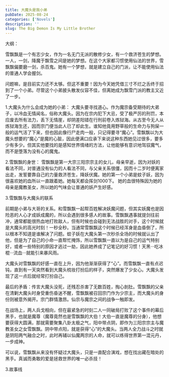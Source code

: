 ```yaml
---
title: 大魔头是我小弟
pubDate: 2025-08-24
categories: ['Novels']
description: ''
slug: The Big Demon Is My Little Brother
---
```


大纲：

雪飘飘是一个有志少女，作为一名无门无派的散修少女，有一个救济苍生的梦想。一人，一剑，降魔于飘雪之间是她的梦想。在这个大家都习惯使用仙法的世界，雪飘飘偏要磨一剑，杀百鬼。她有一个梦想，就是建立自己的门派，让不能使用仙法的普通人学会握剑。

问题嘛，是目前实力还不太够。但这不重要！因为今天她凭借三寸不烂之舌终于招到了一个小弟。尽管这个小弟披头散发仪容不佳，但离她成为飘雪门派的教主又近了一步。

1.大魔头为什么会成为她的小弟：
大魔头要寻找道心。作为魔宗备受期待的大弟子，以冷血无情闻名，俗称大魔头。因为在宗内犯下大忌，受了极严厉的刑罚，本应废去所有法力，丢下无情崖，却阴差阳错在行刑前卷入炼狱海。从古至今无人从炼狱海生还，因而宗门便当此人已了却此生。谁知他竟用野草般的生命力与狗屎一般的运气活了下来，但也因此像行尸走肉一般，只记得要寻“魔心”。雪飘飘以为大魔头想要的“魔心”是魔的心脏，因此便满口应承下来说这种东西她见过很多，要多少有多少。但其实他要找的是感知世界情绪的方法，让他能够有意识地驾驭魔气，而不是堕落为没有心的魔鬼。

2.雪飘飘的身世：
雪飘飘是第一大宗三阳宗宗主的女儿，母亲早逝，因为对妖的看法不同，对普通没有仙力的人看法不同，与父亲关系很僵，因而十二岁时便离家出走，发誓要靠自己的力量救济苍生，降妖伏魔。她的第一个小弟是蚊子妖，因为很喜欢她的血所以一直跟着她。她每天都会挥剑1000下。
她的血很特殊因为她的母亲是魔教圣女，所以她的气味会让普通的妖产生好感。

3.雪飘飘与大魔头的联系

前期是小弟与大哥的关系。和雪飘飘一起帮百姓解决妖魔问题，但其实妖魔也是因险恶的人心才成妖成魔的，所以会遇到很多感人的故事。雪飘飘遇事就提剑往前冲，通常都能很热血地打败敌人，但有时候也会碰到无法战胜的对手，这个时候就是大魔头的高光时刻！一秒全秒。当通常雪飘飘这个时候已经浑身是血昏倒了，所以根本不知道是谁解决了问题。蚊子妖在大魔头第一次秒杀全场的时候就认出了他，但是为了自己的小命一直帮忙掩饰，所以雪飘飘一直以为是自己的运气特别好，或者一些特别的原因才逃过一劫，因此她养成了记笔记的好习惯！天黑···吃冰棍···流血···就能引来暴风雨。

大魔头对雪飘飘的好感一直在上升，因为他渐渐获得了“心”。而雪飘飘一直有点迟钝，直到有一天突然看到大魔头梳妆打扮后的样子，突然爆发了少女心。大魔头发现了这一点后就经常打扮自己。

最后的矛盾：传言大魔头没死，还残忍杀害了无数百姓，掏心剖肚。雪飘飘的父亲在清剿大魔头时身受重伤昏迷不醒，雪飘飘被召回宗门作为少宗主，而大魔头的身份则被意外揭开。宗门群情激昂。仙宗与魔宗之间的战争一触即发。

在战场上，两人兵戈相向，但在最紧急的时刻二人一同破局打败了这个事件的幕后黑手，也就是魔尊（魔尊竟然也是雪飘飘的大伯！大伯一直是魔尊的分身），他想要获得大圆满，那就需要聚集八卦太极之气，阳中带点阴，即作为三阳宗宗主与魔教圣女之女雪飘飘。阴中带点阳，就是获得“心”的大魔头。当两人全力战斗之时就是阴阳两气融合之时，此时再辅以仙魔两宗的人命，就可以练得世界第一混元丹，一步成神。

可以说，雪飘飘从来没有怀疑过大魔头，只是一直配合演戏，想在找出藏在暗处的黑手。真诚而勇敢的爱是拯救世界的唯一必杀技！

3.故事线
